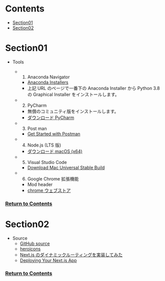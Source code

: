 <a id="contents"></a>

# Contents

- [Section01](#sec01)
- [Section02](#sec02)

<a id="sec01"></a>

# Section01

- Tools

  - 1. Anaconda Navigator
    - [Anaconda Installers](https://www.anaconda.com/products/individual)
    - 上記 URL のページで一番下の Anaconda Installer から Python 3.8 の Graphical Installer をインストールします。
  - 2. PyCharm
    - 無償のコミュニティ版をインストールします。
    - [ダウンロード PyCharm](https://www.jetbrains.com/ja-jp/pycharm/download/#section=mac)
  - 3.  Post man
    - [Get Started with Postman](https://www.postman.com/)
  - 4. Node.js (LTS 版)
    - [ダウンロード macOS (x64)](https://nodejs.org/ja/)
  - 5. Visual Studio Code
    - [Download Mac Universal Stable Build](https://code.visualstudio.com/)
  - 6. Google Chrome 拡張機能
    - Mod header
    - [chrome ウェブストア](https://chrome.google.com/webstore/detail/modheader/idgpnmonknjnojddfkpgkljpfnnfcklj?hl=ja)

### [Return to Contents](#contents)

<a id="sec02"></a>

# Section02

- Source
  - [GitHub source](https://github.com/GomaGoma676/nextjs-testing)
  - [heroicons](https://heroicons.dev/)
  - [Next.js のダイナミックルーティングを実装してみた](https://qiita.com/mt_816/items/d4e685953afa4906dd38)
  - [Deploying Your Next.js App](https://nextjs.org/learn/basics/deploying-nextjs-app/deploy)

### [Return to Contents](#contents)
